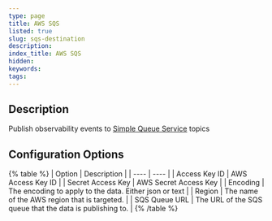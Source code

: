```yaml
---
type: page
title: AWS SQS
listed: true
slug: sqs-destination
description: 
index_title: AWS SQS
hidden: 
keywords: 
tags: 
---
```


## Description

Publish observability events to [Simple Queue Service](https://aws.amazon.com/sqs/) topics

## Configuration Options

{% table %}
| Option | Description | 
| ---- | ---- | 
| Access Key ID | AWS Access Key ID | 
| Secret Access Key | AWS Secret Access Key | 
| Encoding | The encoding to apply to the data. Either json or text | 
| Region | The name of the AWS region that is targeted. | 
| SQS Queue URL | The URL of the SQS queue that the data is publishing to. | 
{% /table %}